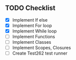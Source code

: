 ## TODO Checklist
- [X] Implement If else
- [X] Implement For loop
- [X] Implement While loop
- [ ] Implement Functions
- [ ] Implement Classes
- [ ] Implement Scopes, Closures
- [ ] Create Test262 test runner
